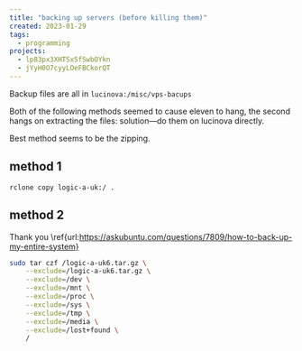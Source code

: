 ```yaml
---
title: "backing up servers (before killing them)"
created: 2023-01-29
tags:
  - programming
projects:
  - lp83px3XHTSxSfSwbOYkn
  - jYyH0O7cyyLOeFBCkorQT
---
```




Backup files are all in `lucinova:/misc/vps-bacups`

Both of the following methods seemed to cause eleven to hang,
the second hangs on extracting the files: solution—do them on lucinova directly.

Best method seems to be the zipping.


## method 1

```
rclone copy logic-a-uk:/ . 
```


## method 2

Thank you \ref{url:https://askubuntu.com/questions/7809/how-to-back-up-my-entire-system}

```bash
sudo tar czf /logic-a-uk6.tar.gz \
    --exclude=/logic-a-uk6.tar.gz \
    --exclude=/dev \
    --exclude=/mnt \
    --exclude=/proc \
    --exclude=/sys \
    --exclude=/tmp \
    --exclude=/media \
    --exclude=/lost+found \
    /
```
